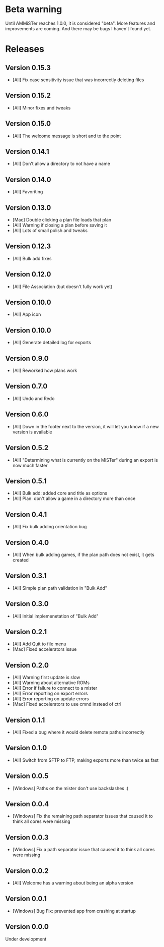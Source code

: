 # Beta warning

Until AMMiSTer reaches 1.0.0, it is considered "beta". More features and improvements are coming. And there may be bugs I haven't found yet.

# Releases

## Version 0.15.3

- [All] Fix case sensitivity issue that was incorrectly deleting files

## Version 0.15.2

- [All] Minor fixes and tweaks

## Version 0.15.0

- [All] The welcome message is short and to the point

## Version 0.14.1

- [All] Don't allow a directory to not have a name

## Version 0.14.0

- [All] Favoriting

## Version 0.13.0

- [Mac] Double clicking a plan file loads that plan
- [All] Warning if closing a plan before saving it
- [All] Lots of small polish and tweaks

## Version 0.12.3

- [All] Bulk add fixes

## Version 0.12.0

- [All] File Association (but doesn't fully work yet)

## Version 0.10.0

- [All] App icon

## Version 0.10.0

- [All] Generate detailed log for exports

## Version 0.9.0

- [All] Reworked how plans work

## Version 0.7.0

- [All] Undo and Redo

## Version 0.6.0

- [All] Down in the footer next to the version, it will let you know if a new version is available

## Version 0.5.2

- [All] "Determining what is currently on the MiSTer" during an export is now much faster

## Version 0.5.1

- [All] Bulk add: added core and title as options
- [All] Plan: don't allow a game in a directory more than once

## Version 0.4.1

- [All] Fix bulk adding orientation bug

## Version 0.4.0

- [All] When bulk adding games, if the plan path does not exist, it gets created

## Version 0.3.1

- [All] Simple plan path validation in "Bulk Add"

## Version 0.3.0

- [All] Initial implemenetation of "Bulk Add"

## Version 0.2.1

- [All] Add Quit to file menu
- [Mac] Fixed accelerators issue

## Version 0.2.0

- [All] Warning first update is slow
- [All] Warning about alternative ROMs
- [All] Error if failure to connect to a mister
- [All] Error reporting on export errors
- [All] Error reporting on update errors
- [Mac] Fixed accelerators to use cmnd instead of ctrl

## Version 0.1.1

- [All] Fixed a bug where it would delete remote paths incorrectly

## Version 0.1.0

- [All] Switch from SFTP to FTP, making exports more than twice as fast

## Version 0.0.5

- [Windows] Paths on the mister don't use backslashes :)

## Version 0.0.4

- [Windows] Fix the remaining path separator issues that caused it to think all cores were missing

## Version 0.0.3

- [Windows] Fix a path separator issue that caused it to think all cores were missing

## Version 0.0.2

- [All] Welcome has a warning about being an alpha version

## Version 0.0.1

- [Windows] Bug Fix: prevented app from crashing at startup

## Version 0.0.0

Under development
